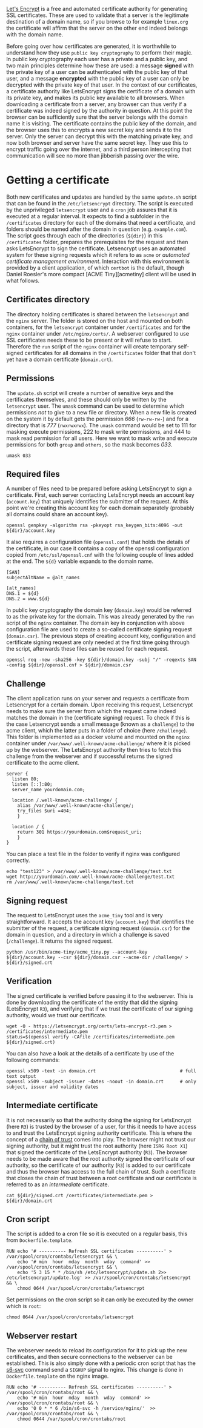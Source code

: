 [Let's Encrypt][letsencrypt] is a free and automated certificate authority for generating SSL certificates. These are used to validate that a server is the legitimate destination of a domain name, so if you browse to for example `linux.org` the certificate will affirm that the server on the other end indeed belongs with the domain name.

Before going over how certificates are generated, it is worthwhile to understand how they use `public key cryptography` to perform their magic. In public key cryptography each user has a private and a public key, and two main principles determine how these are used: a message **signed** with the private key of a user can be authenticated with the public key of that user, and a message **encrypted** with the public key of a user can only be decrypted with the private key of that user. In the context of our certificates, a certificate authority like LetsEncrypt signs the certificate of a domain with its private key, and makes its public key available to all browsers. When downloading a certificate from a server, any browser can thus verify if a certificate was indeed signed by the authority in question. At this point the browser can be sufficiently sure that the server belongs with the domain name it is visiting. The certificate contains the public key of the domain, and the browser uses this to encrypts a new secret key and sends it to the server. Only the server can decrypt this with the matching private key, and now both browser and server have the same secret key. They use this to encrypt traffic going over the internet, and a third person intercepting that communication will see no more than jibberish passing over the wire.

# Getting a certificate

Both new certificates and updates are handled by the same `update.sh` script that can be found in the `/etc/letsencrypt` directory. The script is executed by the unprivileged `letsencrypt` user and a `cron` job assures that it is executed at a regular interval. It expects to find a subfolder in the `/certificates` directory for each of the domains that need a certificate, and folders should be named after the domain in question (e.g. `example.com`). The script goes through each of the directories (`${dir}`) in this `/certificates` folder, prepares the prerequisites for the request and then asks LetsEncrypt to sign the certificate. Letsencrypt uses an automated system for these signing requests which it refers to as `acme` or *automated certificate management environment*. Interaction with this environment is provided by a client application, of which `certbot` is the default, though Daniel Roesler's more compact [ACME Tiny][acmetiny] client will be used in what follows.

## Certificates directory

The directory holding certificates is shared between the `letsencrypt` and the `nginx` server. The folder is stored on the host and mounted on both containers, for the `letsencrypt` container under `/certificates` and for the `nginx` container under `/etc/nginx/certs/`. A webserver configured to use SSL certificates needs these to be present or it will refuse to start. Therefore the `run` script of the `nginx` container will create temporary self-signed certificates for all domains in the `/certificates` folder that that don't yet have a domain certificate (`domain.crt`).

## Permissions

The `update.sh` script will create a number of sensitive keys and the certificates themselves, and these should only be written by the `letsencrypt` user. The `umask` command can be used to determine which permissions *not* to give to a new file or directory. When a new file is created on the system it by default gets the permission *666* (`rw-rw-rw-`) and for a directory that is *777* (`rwxrwxrwx`). The `umask` command would be set to 111 for masking execute permissions, 222 to mask write permissions, and 444 to mask read permission for all users. Here we want to mask write and execute permissions for both `group` and `others`, so the mask becomes *033*.  

```
umask 033
```

## Required files

A number of files need to be prepared before asking LetsEncrypt to sign a certificate. First, each server contacting LetsEncrypt needs an account key (`account.key`) that uniquely identifies the submitter of the request. At this point we're creating this account key for each domain separately (probably all domains could share an account key).

```
openssl genpkey -algorithm rsa -pkeyopt rsa_keygen_bits:4096 -out ${dir}/account.key
```

It also requires a configuration file (`openssl.conf`) that holds the details of the certificate, in our case it contains a copy of the openssl configuration copied from `/etc/ssl/openssl.cnf` with the following couple of lines added at the end. The `${d}` variable expands to the domain name.

```
[SAN]
subjectAltName = @alt_names

[alt_names]
DNS.1 = ${d}
DNS.2 = www.${d}
```

In public key cryptography the domain key (`domain.key`) would be referred to as the private key for the domain. This was already generated by the `run` script of the `nginx` container. The domain key in conjunction with above configuration file are used to create a so-called certificate signing request (`domain.csr`). The previous steps of creating account key, configuration and certificate signing request are only needed at the first time going through the script, afterwards these files can be reused for each request.

```
openssl req -new -sha256 -key ${dir}/domain.key -subj "/" -reqexts SAN -config ${dir}/openssl.cnf > ${dir}/domain.csr
```

## Challenge

The client application runs on your server and requests a certificate from Letsencrypt for a certain domain. Upon receiving this request, Letsencrypt needs to make sure the server from which the request came indeed matches the domain in the (certificate signing) request. To check if this is the case Letsencrypt sends a small message (known as a `challenge`) to the acme client, which the latter puts in a folder of choice (here `/challenge`). This folder is implemented as a docker volume and mounted on the `nginx` container under `/var/www/.well-known/acme-challenge/` where it is picked up by the webserver. The LetsEncrypt authority then tries to fetch this challenge from the webserver and if successful returns the signed certificate to the acme client.

```
server {
  listen 80;
  listen [::]:80;
  server_name yourdomain.com;

  location /.well-known/acme-challenge/ {
    alias /var/www/.well-known/acme-challenge/;
    try_files $uri =404;
    }

  location / {
    return 301 https://yourdomain.com$request_uri;
    }
}
```

You can place a test file in the folder to verify if nginx was configured correctly.

```
echo "test123" > /var/www/.well-known/acme-challenge/test.txt
wget http://yourdomain.com/.well-known/acme-challenge/test.txt
rm /var/www/.well-known/acme-challenge/test.txt
```

## Signing request
The request to LetsEncrypt uses the `acme_tiny` tool and is very straightforward. It accepts the account key (`account.key`) that identifies the submitter of the request, a certificate signing request (`domain.csr`) for the domain in question, and a directory in which a challenge is saved (`/challenge`). It returns the signed request.

```
python /usr/bin/acme-tiny/acme_tiny.py --account-key ${dir}/account.key --csr ${dir}/domain.csr --acme-dir /challenge/ > ${dir}/signed.crt
```

## Verification

The signed certificate is verified before passing it to the webserver. This is done by downloading the certificate of the entity that did the signing (LetsEncrypt `R3`), and verifying that if we trust the certificate of our signing authority, would we trust our certificate.

```
wget -O - https://letsencrypt.org/certs/lets-encrypt-r3.pem > /certificates/intermediate.pem
status=$(openssl verify -CAfile /certificates/intermediate.pem ${dir}/signed.crt)
```

You can also have a look at the details of a certificate by use of the following commands:

```
openssl x509 -text -in domain.crt								# full text output
openssl x509 -subject -issuer -dates -noout -in domain.crt		# only subject, issuer and validity dates
```

## Intermediate certificate

It is not necessarily so that the authority doing the signing for LetsEncrypt (here `R3`) is trusted by the browser of a user, for this it needs to have access to and trust the LetsEncrypt signing authority certificate. This is where the concept of a [chain of trust][chainoftrust] comes into play. The browser might not trust our signing authority, but it might trust the root authority (here `ISRG Root X1`) that signed the certificate of the LetsEncrypt authority (`R3`). The browser needs to be made aware that the root authority signed the certificate of our authority, so the certificate of our authority (`R3`) is added to our certificate and thus the browser has access to the full chain of trust. Such a certificate that closes the chain of trust between a root certificate and our certificate is referred to as an *intermediate* certificate.

```
cat ${dir}/signed.crt /certificates/intermediate.pem > ${dir}/domain.crt
```

## Cron script
The script is added to a cron file so it is executed on a regular basis, this from `Dockerfile.template`. 

```
RUN echo '# ---------- Refresh SSL certificates ----------' > /var/spool/cron/crontabs/letsencrypt && \
    echo '# min  hour  mday  month  wday  command' >> /var/spool/cron/crontabs/letsencrypt && \ 
    echo '5 3 15 * * /bin/sh /etc/letsencrypt/update.sh 2>> /etc/letsencrypt/update.log' >> /var/spool/cron/crontabs/letsencrypt && \
    chmod 0644 /var/spool/cron/crontabs/letsencrypt
```

Set permissions on the cron script so it can only be executed by the owner which is `root`:

```
chmod 0644 /var/spool/cron/crontabs/letsencrypt
```

## Webserver restart

The webserver needs to reload its configuration for it to pick up the new certificates, and then secure connections to the webserver can be established. This is also simply done with a periodic cron script that has the [s6-svc][s6svc] command send a `SIGHUP` signal to nginx. This change is done in `Dockerfile.template` on the nginx image.

```
RUN echo '# ---------- Refresh SSL certificates ----------' > /var/spool/cron/crontabs/root && \
    echo '# min  hour  mday  month  wday  command' >> /var/spool/cron/crontabs/root && \ 
    echo '0 0 * * 6 /bin/s6-svc -h /service/nginx/'  >> /var/spool/cron/crontabs/root && \
    chmod 0644 /var/spool/cron/crontabs/root
```

[Python]: https://www.python.org/
[Pip]: https://github.com/pypa/pip
[acme-tiny]: https://github.com/diafygi/acme-tiny
[letsencrypt]: https://letsencrypt.org/
[chainoftrust]: https://letsencrypt.org/certificates/
[s6svc]: https://skarnet.org/software/s6/s6-svc.html

[packages]: PACKAGES.md
